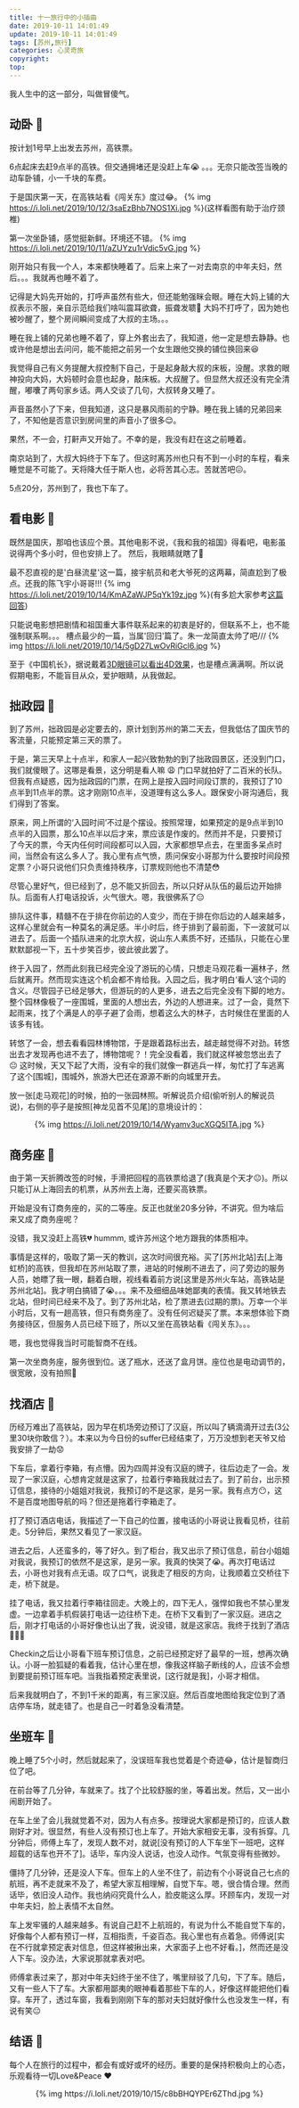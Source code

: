 ```yaml
---
title: 十一旅行中的小插曲
date: 2019-10-11 14:01:49
update: 2019-10-11 14:01:49
tags: [苏州,旅行]
categories: 心灵奇旅
copyright:
top:
---
```


我人生中的这一部分，叫做冒傻气。
<!-- more -->

## 动卧 :bullettrain_side: #

按计划1号早上出发去苏州，高铁票。

6点起床去赶9点半的高铁。但交通拥堵还是没赶上车:sob: 。。。无奈只能改签当晚的动车卧铺，小一千块的车费。


于是国庆第一天，在高铁站看《闯关东》度过:joy:。
{% img https://i.loli.net/2019/10/12/3saEzBhb7NOS1Xi.jpg %}(这样看图有助于治疗颈椎)

第一次坐卧铺，感觉挺新鲜。环境还不错。
{% img https://i.loli.net/2019/10/11/aZUYzu1rVdic5vG.jpg %}

刚开始只有我一个人，本来都快睡着了。后来上来了一对去南京的中年夫妇，然后。。。我就再也睡不着了。

记得是大妈先开始的，打呼声虽然有些大，但还能勉强眯会眼。睡在大妈上铺的大叔表示不服，亲自示范给我们啥叫震耳欲聋，振聋发聩:hear_no_evil: 大妈不打呼了，因为她也被吵醒了，整个房间瞬间变成了大叔的主场。。。

睡在我上铺的兄弟也睡不着了，穿上外套出去了，我知道，他一定是想去静静。也或许他是想出去问问，能不能把之前另一个女生跟他交换的铺位换回来:satisfied:

我觉得自己有义务提醒大叔控制下自己，于是起身敲大叔的床板，没醒。求救的眼神投向大妈，大妈顿时会意也起身，敲床板。大叔醒了。但显然大叔还没有完全清醒，嘟囔了两句家乡话。两人交谈了几句，大叔转身又睡了。

声音虽然小了下来，但我知道，这只是暴风雨前的宁静。睡在我上铺的兄弟回来了，不知他是否意识到房间里的声音小了很多:relieved:。

果然，不一会，打鼾声又开始了。不幸的是，我没有赶在这之前睡着。

南京站到了，大叔大妈终于下车了。但这时离苏州也只有不到一小时的车程，看来睡觉是不可能了。天将降大任于斯人也，必将苦其心志。苦就苦吧:confounded:。

5点20分，苏州到了，我也下车了。


## 看电影 :movie_camera: #

既然是国庆，那咱也该应个景。其他电影不说，《我和我的祖国》得看吧，电影虽说得两个多小时，但也安排上了。
然后，我眼睛就瞎了:see_no_evil: 

最不忍直视的是'白昼流星'这一篇，接宇航员和老大爷死的这两幕，简直尬到了极点。还我的陈飞宇小哥哥!!!
{% img https://i.loli.net/2019/10/14/KmAZaWJP5qYk19z.jpg %}(有多尬大家参考[这篇回答](https://www.zhihu.com/question/348312976/answer/843634337))

只能说电影想把剧情和祖国重大事件联系起来的初衷是好的，但联系不上，也不能强制联系啊。。。
槽点最少的一篇，当属'回归'篇了。朱一龙简直太帅了吧///
{% img https://i.loli.net/2019/10/14/5gD27LwOvRiGcl6.jpg %}

至于《中国机长》，据说戴着[3D眼镜可以看出4D效果](https://www.zhihu.com/question/346282105/answer/841583568)，也是槽点满满啊。所以说假期电影，不能盲目从众，爱护眼睛，从我做起。

## 拙政园 :herb: #

到了苏州，拙政园是必定要去的，原计划到苏州的第二天去，但我低估了国庆节的客流量，只能预定第三天的票了。

于是，第三天早上十点半，和家人一起兴致勃勃的到了拙政园景区，还没到门口，我们就傻眼了。这哪是看景，这分明是看人嘛 :weary: 门口早就拍好了二百米的长队。但我有点疑惑，因为拙政园的门票，在网上是按入园时间段订票的，我预订了10点半到11点半的票。这才刚刚10点半，没道理有这么多人。跟保安小哥沟通后，我们得到了答案。

原来，网上所谓的‘入园时间’不过是个摆设。按照常理，如果预定的是9点半到10点半的入园票，那么10点半以后才来，票应该是作废的。然而并不是，只要预订了今天的票，今天内任何时间段都可以入园，大家都想早点去，在里面多呆点时间，当然会有这么多人了。我心里有点气愤，质问保安小哥那为什么要按时间段预定票？小哥只说他们只负责维持秩序，订票规则他也不清楚:flushed:

尽管心里好气，但已经到了，总不能又折回去，所以只好从队伍的最后边开始排队。后面有人打电话投诉，火气很大。嗯，我很佛系了:expressionless:

排队这件事，精髓不在于排在你前边的人变少，而在于排在你后边的人越来越多，这样心里就会有一种莫名的满足感。半小时后，终于排到了最前面，下一波就可以进去了。后面一个插队进来的北京大叔，说山东人素质不好，还插队，只能在心里默默鄙视一下，五十步笑百步，彼此彼此罢了。

终于入园了，然而此刻我已经完全没了游玩的心情，只想走马观花看一遍林子，然后就离开。然而现实连这个机会都不肯给我。入园之后，我才明白‘看人’这个词的含义。尽管园子已经足够大，但游玩的的人更多，进去之后完全没有下脚的地方。整个园林像极了一座围城，里面的人想出去，外边的人想进来。过了一会，竟然下起雨来，找了个满是人的亭子避了会雨，想着这么大的林子，古时候住在里面的人该多有钱。

转悠了一会，想去看看园林博物馆，于是跟着路标出去，越走越觉得不对劲。转悠出去才发现再也进不去了，博物馆呢？！完全没看着，我们就这样被忽悠出去了:neutral_face: 这时候，天又下起了大雨，没有伞的我们就像一群逃兵一样，匆忙打了车逃离了这个[围城]，围城外，旅游大巴还在源源不断的向城里开去。

放一张[走马观花]的时候，拍的一张园林照。听解说员介绍(偷听别人的解说员说)，右侧的亭子是按照[神龙见首不见尾]的意境设计的：<center>{% img https://i.loli.net/2019/10/14/Wyamv3ucXGQ5ITA.jpg %}</center>

## 商务座 :seat: #

由于第一天折腾改签的时候，手滑把回程的高铁票给退了(我真是个天才:neutral_face:)。所以只能订从上海回去的机票，从苏州去上海，还要买高铁票。

开始是没有订商务座的，买的二等座。反正也就坐20多分钟，不讲究。但为啥后来又成了商务座呢？

没错，我又没赶上高铁:broken_heart: hummm, 或许苏州这个地方跟我的体质相冲。

事情是这样的，吸取了第一天的教训，这次时间很充裕。买了[苏州北站]去[上海虹桥]的高铁，但我却在苏州站取了票，进站的时候刷不进去了，问了旁边的服务人员，她瞟了我一眼，翻着白眼，视线看着前方说[这里是苏州火车站，高铁站是苏州北站]。我才明白搞错了:sob:。。。来不及细细品味她鄙夷的表情。我又转地铁去北站，但时间已经来不及了。到了苏州北站，检了票进去(过期的票)。万幸一个半小时后，又有一趟高铁，但只有商务座了。没有任何迟疑买了票。本来想体验下商务接待区，但服务人员已经下班了，所以又坐在高铁站看《闯关东》。。。

嗯，我也觉得我当时可能智商不在线。

第一次坐商务座，服务很到位。送了瓶水，还送了盒月饼。座位也是电动调节的，很宽敞，没有拍照:see_no_evil:

## 找酒店 :hotel: #

历经万难出了高铁站，因为早在机场旁边预订了汉庭，所以叫了辆滴滴开过去(3公里30块你敢信？）。本来以为今日份的suffer已经结束了，万万没想到老天爷又给我安排了一劫:worried:

下车后，拿着行李箱，有点懵。因为四周并没有汉庭的牌子，往后边走了一会。发现了一家汉庭，心想肯定就是这家了，拉着行李箱我就过去了。到了前台，出示预订信息，接待的小姐姐对我说，我预订的不是这家，是另一家。我有点方:no_mouth:，这不是百度地图导航的吗？但还是拖着行李箱走了。

打了预订酒店电话，我描述了一下自己的位置，接电话的小哥说让我看见桥，往前走。5分钟后，果然又看见了一家汉庭。

进去之后，人还蛮多的，等了好久。到了柜台，我又出示了预订信息，前台小姐姐对我说，我预订的依然不是这家，是另一家。我真的快哭了:sob:。再次打电话过去，小哥也对我有点无语。叹了口气，说我走了相反的方向，让我顺着立交桥往下走，桥下就是。

挂了电话，我又拉着行李箱往回走。大晚上的，四下无人，强悍如我也不禁心里发虚。一边拿着手机假装打电话一边往桥下走。在桥下又看到了一家汉庭。进店之后，刚才打电话的小哥好像也认出了我，说没错，就是这家店。我终于找到了酒店:tada::tada::tada:

Checkin之后让小哥看下班车预订信息，之前已经预定好了最早的一班，想再次确认。小哥一脸狐疑的看着我，估计心里在想，像我这样脑子断线的人，应该不会想到要提前预订班车吧。当我指着预定表里说，[这行就是我]，小哥才相信。

后来我就明白了，不到1千米的距离，有三家汉庭。然后百度地图给我定位到了酒店停车场，就走错了。也是自己一时着急没看清楚。

## 坐班车 :bus: #

晚上睡了5个小时，然后就起来了，没误班车我也觉着是个奇迹:joy:，估计是智商归位了吧。

在前台等了几分钟，车就来了。找了个比较舒服的坐，等着出发。然后，又一出小闹剧开始了。

在车上坐了会儿我就觉着不对，因为人有点多。按理说大家都是预订的，应该人数刚好才对。很显然，有些人没有预订也上车了。开始大家相安无事，没有拆穿。几分钟后，师傅上车了，发现人数不对，就说[没有预订的人下车坐下一班吧，这样超载的话车也开不了]。话毕，车内没人说话，也没人动作。气氛变得有些微妙。

僵持了几分钟，还是没人下车。但车上的人坐不住了，前边有个小哥说自己七点的航班，再不走就来不及了，希望大家互相理解，自觉下车。嗯，很合情合理。然而话毕，依旧没人动作。我也纳闷究竟什么人，脸皮能这么厚。环顾车内，发现一对中年夫妇，脸上表情不太自然。

车上发牢骚的人越来越多。有说自己赶不上航班的，有说为什么不能自觉下车的，好像每个人都有预订一样，互相指责，千姿百态。我心里也有点着急。师傅说[实在不行就拿预定表对信息，但这样被揪出来，大家面子上也不好看。]，然而还是没人下车。没办法，大家说那就拿表对吧。
	
师傅拿表过来了，那对中年夫妇终于坐不住了，嘴里辩驳了几句，下了车。随后，又有一些人下了车。大家都用鄙夷的眼神看着那些下车的人，好像这样能把他们看穿。车开了，透过车窗，我看到刚刚下车的那对夫妇就好像什么也没发生一样，有说有笑:neutral_face:

## 结语 :sunflower: #

每个人在旅行的过程中，都会有或好或坏的经历。重要的是保持积极向上的心态，乐观看待一切Love&Peace :heart:
<center>{% img https://i.loli.net/2019/10/15/c8bBHQYPEr6ZThd.jpg %}</center>